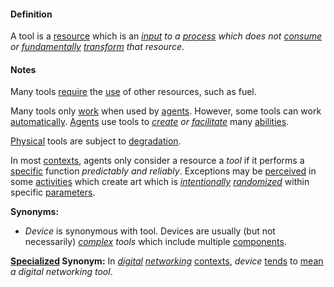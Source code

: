 #### Definition

A tool is a [resource](https://github.com/gcassel/Modular-Organization-Terminology/blob/master/terms/resource.md) which is an *[input](https://github.com/gcassel/Modular-Organization-Terminology/blob/master/terms/input.md) to a [process](https://github.com/gcassel/Modular-Organization-Terminology/blob/master/terms/process.md) which does not [consume](https://github.com/gcassel/Modular-Organization-Terminology/blob/master/terms/consume.md) or [fundamentally](https://github.com/gcassel/Modular-Organization-Terminology/blob/master/terms/base.md) [transform](https://github.com/gcassel/Modular-Organization-Terminology/blob/master/terms/transform.md) that resource*.


#### Notes

Many tools [require](https://github.com/gcassel/Modular-Organization-Terminology/blob/master/terms/require.md) the [use](https://github.com/gcassel/Modular-Organization-Terminology/blob/master/terms/use.md) of other resources, such as fuel.  

Many tools only [work](https://github.com/gcassel/Modular-Organization-Terminology/blob/master/terms/work.md) when used by [agents](https://github.com/gcassel/Modular-Organization-Terminology/blob/master/terms/agent.md).  However, some tools can work [automatically](https://github.com/gcassel/Modular-Organization-Terminology/blob/master/terms/automate.md).  [Agents](https://github.com/gcassel/Modular-Organization-Terminology/blob/master/terms/agent.md) use tools to *[create](https://github.com/gcassel/Modular-Organization-Terminology/blob/master/terms/create.md) or [facilitate](https://github.com/gcassel/Modular-Organization-Terminology/blob/master/terms/facilitate.md)* many [abilities](https://github.com/gcassel/Modular-Organization-Terminology/blob/master/terms/ability.md).

[Physical](https://github.com/gcassel/Modular-Organization-Terminology/blob/master/terms/physical.md) tools are subject to [degradation](https://github.com/gcassel/Modular-Organization-Terminology/blob/master/terms/degrade.md).

In most [contexts](https://github.com/gcassel/Modular-Organization-Terminology/blob/master/terms/context.md), agents only consider a resource a *tool* if it performs a [specific](https://github.com/gcassel/Modular-Organization-Terminology/blob/master/terms/specific.md) function *predictably and reliably*.  Exceptions may be [perceived](https://github.com/gcassel/Modular-Organization-Terminology/blob/master/terms/perceive.md) in some [activities](https://github.com/gcassel/Modular-Organization-Terminology/blob/master/terms/activity.md) which create art which is *[intentionally](https://github.com/gcassel/Modular-Organization-Terminology/blob/master/terms/intend.md) [randomized](https://github.com/gcassel/Modular-Organization-Terminology/blob/master/terms/random.md)* within specific [parameters](https://github.com/gcassel/Modular-Organization-Terminology/blob/master/terms/parameter.md).

**Synonyms:**  
* *Device* is synonymous with tool.  Devices are usually (but not necessarily) *[complex](https://github.com/gcassel/Modular-Organization-Terminology/blob/master/terms/complex.md) tools* which include multiple [components](https://github.com/gcassel/Modular-Organization-Terminology/blob/master/terms/component.md).

**[Specialized](https://github.com/gcassel/Modular-Organization-Terminology/blob/master/terms/specialize.md) Synonym:**  In *[digital](https://github.com/gcassel/Modular-Organization-Terminology/blob/master/terms/digital.md) [networking](https://github.com/gcassel/Modular-Organization-Terminology/blob/master/terms/network.md)* [contexts](https://github.com/gcassel/Modular-Organization-Terminology/blob/master/terms/context.md), *device* [tends](https://github.com/gcassel/Modular-Organization-Terminology/blob/master/terms/tend.md) to [mean](https://github.com/gcassel/Modular-Organization-Terminology/blob/master/terms/mean.md) *a digital networking tool*.
